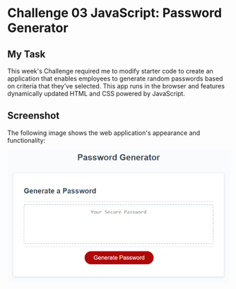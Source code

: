 # Challenge 03 JavaScript: Password Generator

## My Task

This week's Challenge required me to modify starter code to create an application that enables employees to generate random passwords based on criteria that they’ve selected. This app runs in the browser and features dynamically updated HTML and CSS powered by JavaScript.

## Screenshot

The following image shows the web application's appearance and functionality:

![The Password Generator application displays a red button to "Generate Password".](/assets/images/passwordGenerator.png)

